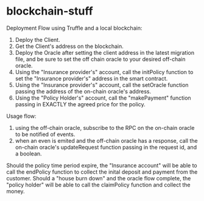 # blockchain-stuff

Deployment Flow using Truffle and a local blockchain:
  1. Deploy the Client.
  2. Get the Client's address on the blockchain.
  3. Deploy the Oracle after setting the client address in the latest migration file, and be sure to set the off chain oracle to your desired off-chain oracle.
  4. Using the "Insurance provider's" account, call the initPolicy function to set the "Insurance provider's" address in the smart contract.
  5. Using the "Insurance provider's" account, call the setOracle function passing the address of the on-chain oracle's address.
  6. Using the "Policy Holder's" account, call the "makePayment" function passing in EXACTLY the agreed price for the policy.
  
  
Usage flow:
  1. using the off-chain oracle, subscribe to the RPC on the on-chain oracle to be notified of events.
  2. when an even is emited and the off-chain oracle has a response, call the on-chain oracle's updateRequest function passing in the request id, and a boolean.
 
  Should the policy time period expire, the "Insurance account" will be able to call the endPolicy function to collect the inital deposit and payment from the customer.
  Should a "house burn down" and the oracle flow complete, the "policy holder" will be able to call the claimPolicy function and collect the money. 
  
  
